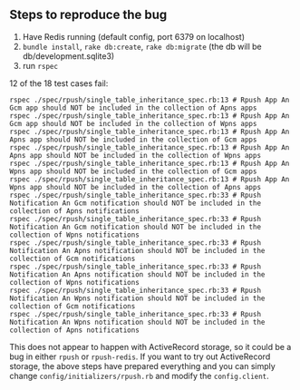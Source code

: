 ## Steps to reproduce the bug

1. Have Redis running (default config, port 6379 on localhost)
2. `bundle install`, `rake db:create`, `rake db:migrate` (the db will be db/development.sqlite3)
3. run `rspec`

12 of the 18 test cases fail:

```
rspec ./spec/rpush/single_table_inheritance_spec.rb:13 # Rpush App An Gcm app should NOT be included in the collection of Apns apps
rspec ./spec/rpush/single_table_inheritance_spec.rb:13 # Rpush App An Gcm app should NOT be included in the collection of Wpns apps
rspec ./spec/rpush/single_table_inheritance_spec.rb:13 # Rpush App An Apns app should NOT be included in the collection of Gcm apps
rspec ./spec/rpush/single_table_inheritance_spec.rb:13 # Rpush App An Apns app should NOT be included in the collection of Wpns apps
rspec ./spec/rpush/single_table_inheritance_spec.rb:13 # Rpush App An Wpns app should NOT be included in the collection of Gcm apps
rspec ./spec/rpush/single_table_inheritance_spec.rb:13 # Rpush App An Wpns app should NOT be included in the collection of Apns apps
rspec ./spec/rpush/single_table_inheritance_spec.rb:33 # Rpush Notification An Gcm notification should NOT be included in the collection of Apns notifications
rspec ./spec/rpush/single_table_inheritance_spec.rb:33 # Rpush Notification An Gcm notification should NOT be included in the collection of Wpns notifications
rspec ./spec/rpush/single_table_inheritance_spec.rb:33 # Rpush Notification An Apns notification should NOT be included in the collection of Gcm notifications
rspec ./spec/rpush/single_table_inheritance_spec.rb:33 # Rpush Notification An Apns notification should NOT be included in the collection of Wpns notifications
rspec ./spec/rpush/single_table_inheritance_spec.rb:33 # Rpush Notification An Wpns notification should NOT be included in the collection of Gcm notifications
rspec ./spec/rpush/single_table_inheritance_spec.rb:33 # Rpush Notification An Wpns notification should NOT be included in the collection of Apns notifications
```

This does not appear to happen with ActiveRecord storage, so it could be a bug in either `rpush` or `rpush-redis`.
If you want to try out ActiveRecord storage, the above steps have prepared everything and you can simply change `config/initializers/rpush.rb` and modify the `config.client`.

